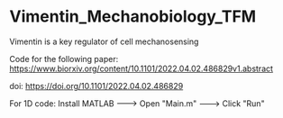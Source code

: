 # Vimentin_Mechanobiology_TFM
Vimentin is a key regulator of cell mechanosensing

Code for the following paper:
https://www.biorxiv.org/content/10.1101/2022.04.02.486829v1.abstract

doi: https://doi.org/10.1101/2022.04.02.486829

For 1D code:
Install MATLAB ---> Open "Main.m" ---> Click "Run"
